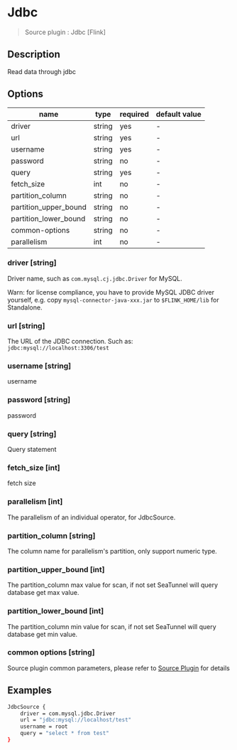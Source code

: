 # Jdbc

> Source plugin : Jdbc [Flink]

## Description

Read data through jdbc

## Options

| name                  | type   | required | default value |
|-----------------------| ------ | -------- | ------------- |
| driver                | string | yes      | -             |
| url                   | string | yes      | -             |
| username              | string | yes      | -             |
| password              | string | no       | -             |
| query                 | string | yes      | -             |
| fetch_size            | int    | no       | -             |
| partition_column      | string | no       | -             |
| partition_upper_bound | string | no       | -             |
| partition_lower_bound | string | no       | -             |
| common-options        | string | no       | -             |
| parallelism           | int    | no       | -             |

### driver [string]

Driver name, such as `com.mysql.cj.jdbc.Driver` for MySQL.

Warn: for license compliance, you have to provide MySQL JDBC driver yourself, e.g. copy `mysql-connector-java-xxx.jar` to `$FLINK_HOME/lib` for Standalone.

### url [string]

The URL of the JDBC connection. Such as: `jdbc:mysql://localhost:3306/test`

### username [string]

username

### password [string]

password

### query [string]

Query statement

### fetch_size [int]

fetch size

### parallelism [int]

The parallelism of an individual operator, for JdbcSource.

### partition_column [string]

The column name for parallelism's partition, only support numeric type.

### partition_upper_bound [int]

The partition_column max value for scan, if not set SeaTunnel will query database get max value.

### partition_lower_bound [int]

The partition_column min value for scan, if not set SeaTunnel will query database get min value.

### common options [string]

Source plugin common parameters, please refer to [Source Plugin](./source-plugin.md) for details

## Examples

```bash
JdbcSource {
    driver = com.mysql.jdbc.Driver
    url = "jdbc:mysql://localhost/test"
    username = root
    query = "select * from test"
}
```
